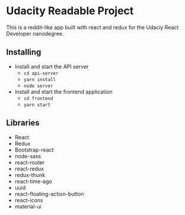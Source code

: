 # Udacity Readable Project

This is a reddit-like app built with react and redux for the Udaciy React Developer nanodegree.


## Installing

* Install and start the API server
    - `cd api-server`
    - `yarn install`
    - `node server`
* Install and start the frontend application
    - `cd frontend`
    - `yarn start`

## Libraries

* React
* Redux
* Bootstrap-react
* node-sass
* react-router
* react-redux
* redux-thunk
* react-time-ago
* uuid
* react-floating-action-button
* react-icons
* material-ui
